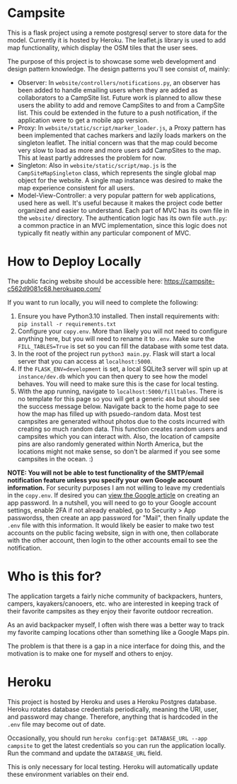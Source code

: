 # Campsite

This is a flask project using a remote postgresql server to store data for the model. Currently it is hosted by Heroku. The leaflet.js library is used to add map functionality, which display the OSM tiles that the user sees. 

The purpose of this project is to showcase some web development and design pattern knowledge. The design patterns you'll see consist of, mainly:
- Observer: In `website/controllers/notifications.py`, an observer has been added to handle emailing users when they are added as collaborators to a CampSite list. Future work is planned to allow these users the ability to add and remove CampSites to and from a CampSite list. This could be extended in the future to a push notification, if the application were to get a mobile app version.
- Proxy: In `website/static/script/marker_loader.js`, a Proxy pattern has been implemented that caches markers and lazily loads markers on the singleton leaflet. The initial concern was that the map could become very slow to load as more and more users add CampSites to the map. This at least partly addresses the problem for now. 
- Singleton: Also in `website/static/script/map.js` is the `CampSiteMapSingleton` class, which represents the single global map object for the website. A single map instance was desired to make the map experience consistent for all users.
- Model-View-Controller: a very popular pattern for web applications, used here as well. It's useful because it makes the project code better organized and easier to understand. Each part of MVC has its own file in the `website/` directory. The authentication logic has its own file `auth.py`: a common practice in an MVC implementation, since this logic does not typically fit neatly within any particular component of MVC. 


# How to Deploy Locally

The public facing website should be accessible here: https://campsite-c562d9081c68.herokuapp.com/

If you want to run locally, you will need to complete the following:

1. Ensure you have Python3.10 installed. Then install requirements with: `pip install -r requirements.txt`
2. Configure your `copy.env`. More than likely you will not need to configure anything here, but you will need to rename it to `.env`. Make sure the `FILL_TABLES=True` is set so you can fill the database with some test data.
3. In the root of the project run `python3 main.py`. Flask will start a local server that you can access at `localhost:5000`.
4. If the `FLASK_ENV=development` is set, a local SQLite3 server will spin up at `instance/dev.db` which you can then query to see how the model behaves. You will need to make sure this is the case for local testing.
5. With the app running, navigate to `localhost:5000/filltables`. There is no template for this page so you will get a generic `404` but should see the success message below. Navigate back to the home page to see how the map has filled up with psuedo-random data. Most test campsites are generated without photos due to the costs incurred with creating so much random data. This function creates random users and campsites which you can interact with. Also, the location of campsite pins are also randomly generated within North America, but the locations might not make sense, so don't be alarmed if you see some campsites in the ocean. :) 

**NOTE: You will not be able to test functionality of the SMTP/email notification feature unless you specify your own Google account information.** For security purposes I am not willing to leave my credentials in the `copy.env`. If desired you can [view the Google article](https://support.google.com/accounts/answer/185833?hl=en) on creating an app password. In a nutshell, you will need to go to your Google account settings, enable 2FA if not already enabled, go to Security > App passwordss, then create an app password for "Mail", then finally update the `.env` file with this information. It would likely be easier to make two test accounts on the public facing website, sign in with one, then collaborate with the other account, then login to the other accounts email to see the notification. 

# Who is this for?

The application targets a fairly niche community of backpackers, hunters, campers, kayakers/canooers, etc. who are interested in keeping track of their favorite campsites as they enjoy their favorite outdoor recreation. 

As an avid backpacker myself, I often wish there was a better way to track my favorite camping locations other than something like a Google Maps pin. 

The problem is that there is a gap in a nice interface for doing this, and the motivation is to make one for myself and others to enjoy.

# Heroku

This project is hosted by Heroku and uses a Heroku Postgres database. Heroku rotates database credentials periodically, meaning the URI, user, and password may change. Therefore, anything that is hardcoded in the `.env` file may become out of date. 

Occasionally, you should run `heroku config:get DATABASE_URL --app campsite` to get the latest credentials so you can run the application locally. Run the command and update the `DATABASE_URL` field. 

This is only necessary for local testing. Heroku will automatically update these environment variables on their end. 